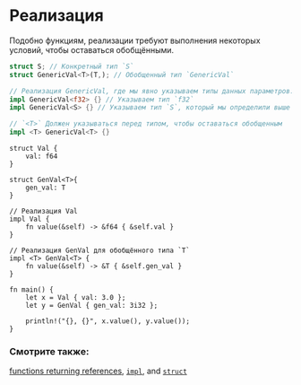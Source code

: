 # Реализация

Подобно функциям, реализации требуют выполнения некоторых условий, чтобы оставаться обобщёнными.

```rust
struct S; // Конкретный тип `S`
struct GenericVal<T>(T,); // Обобщенный тип `GenericVal`

// Реализация GenericVal, где мы явно указываем типы данных параметров:
impl GenericVal<f32> {} // Указываем тип `f32`
impl GenericVal<S> {} // Указываем тип `S`, который мы определили выше

// `<T>` Должен указываться перед типом, чтобы оставаться обобщенным
impl <T> GenericVal<T> {}
```

```rust,editable
struct Val {
    val: f64
}

struct GenVal<T>{
    gen_val: T
}

// Реализация Val
impl Val {
    fn value(&self) -> &f64 { &self.val }
}

// Реализация GenVal для обобщённого типа `T`
impl <T> GenVal<T> {
    fn value(&self) -> &T { &self.gen_val }
}

fn main() {
    let x = Val { val: 3.0 };
    let y = GenVal { gen_val: 3i32 };

    println!("{}, {}", x.value(), y.value());
}
```

### Смотрите также:

[functions returning references][fn], [`impl`][methods], and [`struct`][structs]


[fn]: scope/lifetime/fn.html
[methods]: fn/methods.html
[specialization_plans]: https://blog.rust-lang.org/2015/05/11/traits.html#the-future
[structs]: custom_types/structs.html
